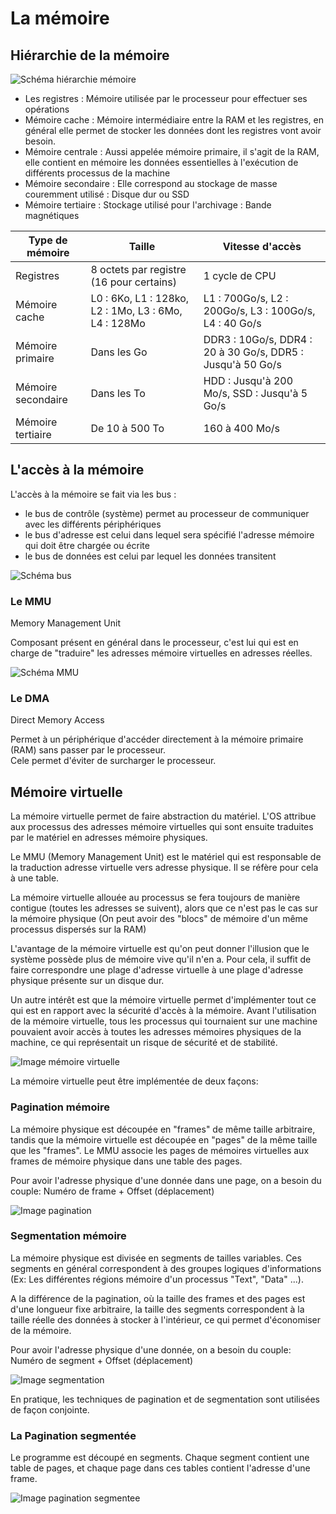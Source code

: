 # La mémoire

## Hiérarchie de la mémoire

![Schéma hiérarchie mémoire](../../images/memoire_hierarchie.png)

- Les registres : Mémoire utilisée par le processeur pour effectuer ses opérations
- Mémoire cache : Mémoire intermédiaire entre la RAM et les registres, en général elle permet de stocker les données dont les registres vont avoir besoin.
- Mémoire centrale : Aussi appelée mémoire primaire, il s'agit de la RAM, elle contient en mémoire les données essentielles à l'exécution de différents processus de la machine
- Mémoire secondaire : Elle correspond au stockage de masse couremment utilisé : Disque dur ou SSD
- Mémoire tertiaire : Stockage utilisé pour l'archivage  : Bande magnétiques

| Type de mémoire    | Taille                                               | Vitesse d'accès                                            |
|--------------------|------------------------------------------------------|------------------------------------------------------------|
| Registres          | 8 octets par registre (16 pour certains)             | 1 cycle de CPU                                             |
| Mémoire cache      | L0 : 6Ko, L1 : 128ko, L2 : 1Mo, L3 : 6Mo, L4 : 128Mo | L1 : 700Go/s, L2 : 200Go/s, L3 : 100Go/s, L4 : 40 Go/s     |
| Mémoire primaire   | Dans les Go                                          | DDR3 : 10Go/s, DDR4 : 20 à 30 Go/s, DDR5 : Jusqu'à 50 Go/s |
| Mémoire secondaire | Dans les To                                          | HDD : Jusqu'à 200 Mo/s, SSD : Jusqu'à 5 Go/s               |
| Mémoire tertiaire  | De 10 à 500 To                                       | 160 à 400 Mo/s                                             |

## L'accès à la mémoire

L'accès à la mémoire se fait via les bus :
- le bus de contrôle (système) permet au processeur de communiquer avec les différents périphériques
- le bus d'adresse est celui dans lequel sera spécifié l'adresse mémoire qui doit être chargée ou écrite
- le bus de données est celui par lequel les données transitent

![Schéma bus](../../images/memoire_bus.png)

### Le MMU
Memory Management Unit

Composant présent en général dans le processeur, c'est lui qui est en charge de "traduire" les adresses mémoire virtuelles en adresses réelles.  

![Schéma MMU](../../images/materiel_mmu.png)

### Le DMA
Direct Memory Access

Permet à un périphérique d'accéder directement à la mémoire primaire (RAM) sans passer par le processeur.  
Cele permet d'éviter de surcharger le processeur.


## Mémoire virtuelle

La mémoire virtuelle permet de faire abstraction du matériel.
L'OS attribue aux processus des adresses mémoire virtuelles qui sont ensuite traduites par le matériel en adresses mémoire physiques.

Le MMU (Memory Management Unit) est le matériel qui est responsable de la traduction adresse virtuelle vers adresse physique.
Il se réfère pour cela à une table.

La mémoire virtuelle allouée au processus se fera toujours de manière contigue (toutes les adresses se suivent), alors que ce n'est pas le cas sur la mémoire physique (On peut avoir des "blocs" de mémoire d'un même processus dispersés sur la RAM) 

L'avantage de la mémoire virtuelle est qu'on peut donner l'illusion que le système possède plus de mémoire vive qu'il n'en a.
Pour cela, il suffit de faire correspondre une plage d'adresse virtuelle à une plage d'adresse physique présente sur un disque dur.

Un autre intérêt est que la mémoire virtuelle permet d'implémenter tout ce qui est en rapport avec la sécurité d'accès à la mémoire.
Avant l'utilisation de la mémoire virtuelle, tous les processus qui tournaient sur une machine pouvaient avoir accès à toutes les adresses mémoires physiques de la machine, ce qui représentait un risque de sécurité et de stabilité.

![Image mémoire virtuelle](../../images/memoire_virtuelle.jpg)

La mémoire virtuelle peut être implémentée de deux façons:

### Pagination mémoire

La mémoire physique est découpée en "frames" de même taille arbitraire, tandis que la mémoire virtuelle est découpée en "pages" de la même taille que les "frames".
Le MMU associe les pages de mémoires virtuelles aux frames de mémoire physique dans une table des pages.

Pour avoir l'adresse physique d'une donnée dans une page, on a besoin du couple: 
Numéro de frame + Offset (déplacement)

![Image pagination](../../images/pagination.jpeg)


### Segmentation mémoire

La mémoire physique est divisée en segments de tailles variables. Ces segments en général correspondent à des groupes logiques d'informations (Ex: Les différentes régions mémoire d'un processus "Text", "Data" ...).

A la différence de la pagination, où la taille des frames et des pages est d'une longueur fixe arbitraire, la taille des segments correspondent à la taille réelle des données à stocker à l'intérieur, ce qui permet d'économiser de la mémoire.

Pour avoir l'adresse physique d'une donnée, on a besoin du couple:
Numéro de segment + Offset (déplacement)

![Image segmentation](../../images/processus_memoire.png)

En pratique, les techniques de pagination et de segmentation sont utilisées de façon conjointe.

### La Pagination segmentée

Le programme est découpé en segments. Chaque segment contient une table de pages, et chaque page dans ces tables contient l'adresse d'une frame.

![Image pagination segmentee](../../images/pagination_segmentee.png)



